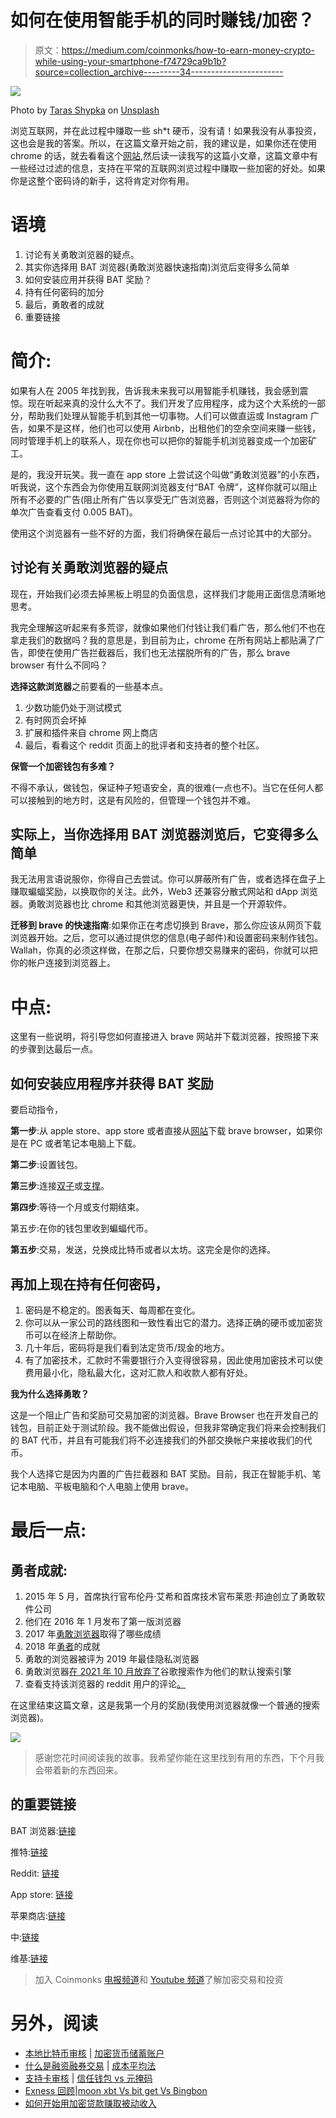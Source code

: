 # 如何在使用智能手机的同时赚钱/加密？

> 原文：<https://medium.com/coinmonks/how-to-earn-money-crypto-while-using-your-smartphone-f74729ca9b1b?source=collection_archive---------34----------------------->

![](img/c3746549217eed548a9c90c3899b5201.png)

Photo by [Taras Shypka](https://unsplash.com/@bugsster?utm_source=unsplash&utm_medium=referral&utm_content=creditCopyText) on [Unsplash](https://unsplash.com/photos/iFSvn82XfGo)

浏览互联网，并在此过程中赚取一些 sh*t 硬币，没有请！如果我没有从事投资，这也会是我的答案。所以，在这篇文章开始之前，我的建议是，如果你还在使用 chrome 的话，就去看看这个[网站](https://www.komando.com/news/privacy-focused-browsers/815456/#:~:text=The%20browser%20claims%20it%20doesn,that%20could%20harm%20your%20computer.),然后读一读我写的这篇小文章，这篇文章中有一些经过过滤的信息，支持在平常的互联网浏览过程中赚取一些加密的好处。如果你是这整个密码诗的新手，这将肯定对你有用。

# 语境

1.  讨论有关勇敢浏览器的疑点。
2.  其实你选择用 BAT 浏览器(勇敢浏览器快速指南)浏览后变得多么简单
3.  如何安装应用并获得 BAT 奖励？
4.  持有任何密码的加分
5.  最后，勇敢者的成就
6.  重要链接

# 简介:

如果有人在 2005 年找到我，告诉我未来我可以用智能手机赚钱，我会感到震惊。现在听起来真的没什么大不了。我们开发了应用程序，成为这个大系统的一部分，帮助我们处理从智能手机到其他一切事物。人们可以做直运或 Instagram 广告，如果不是这样，他们也可以使用 Airbnb，出租他们的空余空间来赚一些钱，同时管理手机上的联系人，现在你也可以把你的智能手机浏览器变成一个加密矿工。

是的，我没开玩笑。我一直在 app store 上尝试这个叫做“勇敢浏览器”的小东西，听我说，这个东西会为你使用互联网浏览器支付“BAT 令牌”，这样你就可以阻止所有不必要的广告(阻止所有广告以享受无广告浏览器，否则这个浏览器将为你的单次广告查看支付 0.005 BAT)。

使用这个浏览器有一些不好的方面，我们将确保在最后一点讨论其中的大部分。

## 讨论有关勇敢浏览器的疑点

现在，开始我们必须去掉黑板上明显的负面信息，这样我们才能用正面信息清晰地思考。

我完全理解这听起来有多荒谬，就像如果他们付钱让我们看广告，那么他们不也在拿走我们的数据吗？我的意思是，到目前为止，chrome 在所有网站上都贴满了广告，即使在使用广告拦截器后，我们也无法摆脱所有的广告，那么 brave browser 有什么不同吗？

**选择这款浏览器**之前要看的一些基本点。

1.  少数功能仍处于测试模式
2.  有时网页会坏掉
3.  扩展和插件来自 chrome 网上商店
4.  最后，看看这个 reddit 页面上的批评者和支持者的整个社区。

**保管一个加密钱包有多难？**

不得不承认，做钱包，保证种子短语安全，真的很难(一点也不)。当它在任何人都可以接触到的地方时，这是有风险的，但管理一个钱包并不难。

## 实际上，当你选择用 BAT 浏览器浏览后，它变得多么简单

我无法用言语说服你，你得自己去尝试。你可以屏蔽所有广告，或者选择在盘子上赚取蝙蝠奖励，以换取你的关注。此外，Web3 还兼容分散式网站和 dApp 浏览器。勇敢浏览器也比 chrome 和其他浏览器更快，并且是一个开源软件。

**迁移到 brave 的快速指南**:如果你正在考虑切换到 Brave，那么你应该从网页下载浏览器开始。之后，您可以通过提供您的信息(电子邮件)和设置密码来制作钱包。Wallah，你真的必须这样做，在那之后，只要你想交易赚来的密码，你就可以把你的帐户连接到浏览器上。

# 中点:

这里有一些说明，将引导您如何直接进入 brave 网站并下载浏览器，按照接下来的步骤到达最后一点。

## 如何安装应用程序并获得 BAT 奖励

要启动指令，

**第一步**:从 apple store、app store 或者直接从[网站](https://brave.com/)下载 brave browser，如果你是在 PC 或者笔记本电脑上下载。

**第二步**:设置钱包。

**第三步**:连接[双子](https://exchange.gemini.com/signin)或[支撑](https://wallet.uphold.com/login)。

**第四步**:等待一个月或支付期结束。

第五步:在你的钱包里收到蝙蝠代币。

**第五步**:交易，发送，兑换成比特币或者以太坊。这完全是你的选择。

## 再加上现在持有任何密码，

1.  密码是不稳定的。图表每天、每周都在变化。
2.  你可以从一家公司的路线图和一致性看出它的潜力。选择正确的硬币或加密货币可以在经济上帮助你。
3.  几十年后，密码将是我们看到法定货币/现金的地方。
4.  有了加密技术，汇款时不需要银行介入变得很容易，因此使用加密技术可以使费用最小化，隐私最大化，这对汇款人和收款人都有好处。

**我为什么选择勇敢？**

这是一个阻止广告和奖励可交易加密的浏览器。Brave Browser 也在开发自己的钱包，目前正处于测试阶段。我不能做出假设，但我非常确定我们将来会控制我们的 BAT 代币，并且有可能我们将不必连接我们的外部交换帐户来接收我们的代币。

我个人选择它是因为内置的广告拦截器和 BAT 奖励。目前，我正在智能手机、笔记本电脑、平板电脑和个人电脑上使用 brave。

# 最后一点:

## **勇者成就**:

1.  2015 年 5 月，首席执行官布伦丹·艾希和首席技术官布莱恩·邦迪创立了勇敢软件公司
2.  他们在 2016 年 1 月发布了第一版浏览器
3.  2017 年[勇敢浏览器](https://brave.com/update-brave-browser-and-bat-achievements-in-2017-and-goals-for-2018/)取得了哪些成绩
4.  2018 年[勇者](https://brave.com/2018-highlights/)的成就
5.  勇敢的浏览器被评为 2019 年最佳隐私浏览器
6.  勇敢浏览器[在 2021 年 10 月放弃了](https://www.pcmag.com/news/brave-browser-drops-google-as-its-default-search-engine)谷歌搜索作为他们的默认搜索引擎
7.  查看支持该浏览器的 reddit 用户的评论[。](https://www.reddit.com/r/browsers/comments/jr6k6d/comment/gs8aieu/?utm_source=share&utm_medium=web2x&context=3)

在这里结束这篇文章，这是我第一个月的奖励(我使用浏览器就像一个普通的搜索浏览器)。

![](img/86b61b1b179539886d912ab1216e3cd6.png)

> 感谢您花时间阅读我的故事。我希望你能在这里找到有用的东西，下个月我会带着新的东西回来。

## 的重要链接

BAT 浏览器:[链接](https://brave.com/)

推特:[链接](https://twitter.com/brave)

Reddit: [链接](https://www.reddit.com/r/brave_browser/)

App store: [链接](https://play.google.com/store/apps/details?id=com.brave.browser&hl=en)

苹果商店:[链接](https://apps.apple.com/us/app/brave-private-web-browser/id1052879175?mt=8&ign-mpt=uo%3D4)

中:[链接](/@AttentionToken)

维基:[链接](https://en.wikipedia.org/wiki/Brave_(web_browser))

> 加入 Coinmonks [电报频道](https://t.me/coincodecap)和 [Youtube 频道](https://www.youtube.com/c/coinmonks/videos)了解加密交易和投资

# 另外，阅读

*   [本地比特币审核](/coinmonks/localbitcoins-review-6cc001c6ed56) | [加密货币储蓄账户](https://coincodecap.com/cryptocurrency-savings-accounts)
*   [什么是融资融券交易](https://coincodecap.com/margin-trading) | [成本平均法](https://coincodecap.com/dca)
*   [支持卡审核](https://coincodecap.com/uphold-card-review) | [信任钱包 vs 元掩码](https://coincodecap.com/trust-wallet-vs-metamask)
*   [Exness 回顾](https://coincodecap.com/exness-review)|[moon xbt Vs bit get Vs Bingbon](https://coincodecap.com/bingbon-vs-bitget-vs-moonxbt)
*   [如何开始用加密贷款赚取被动收入](https://coincodecap.com/passive-income-crypto-lending)